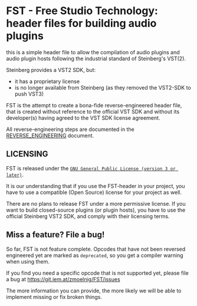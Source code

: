 FST - Free Studio Technology: header files for building audio plugins
=====================================================================

this is a simple header file
to allow the compilation of audio plugins and audio plugin hosts following
the industrial standard of Steinberg's VST(2).

Steinberg provides a VST2 SDK, but:
- it has a proprietary license
- is no longer available from Steinberg (as they removed the VST2-SDK to push VST3)

FST is the attempt to create a bona-fide reverse-engineered header file,
that is created without reference to the official VST SDK and without its
developer(s) having agreed to the VST SDK license agreement.

All reverse-engineering steps are documented in the [REVERSE_ENGINEERING](docs/REVERSE_ENGINEERING.md) document.


## LICENSING
FST is released under the [`GNU General Public License (version 3 or later)`](https://www.gnu.org/licenses/gpl-3.0.en.html).

It is our understanding that if you use the FST-header in your project,
you have to use a compatible (Open Source) license for your project as well.

There are no plans to release FST under a more permissive license.
If you want to build closed-source plugins (or plugin hosts), you have to
use the official Steinberg VST2 SDK, and comply with their licensing terms.


## Miss a feature? File a bug!
So far, FST is not feature complete.
Opcodes that have not been reversed engineered yet are marked as `deprecated`,
so you get a compiler warning when using them.

If you find you need a specific opcode that is not supported yet, please file a bug
at https://git.iem.at/zmoelnig/FST/issues

The more information you can provide, the more likely we will be able to implement missing
or fix broken things.
